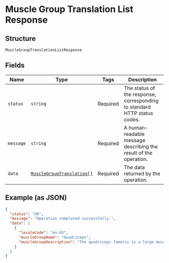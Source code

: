 
# Muscle Group Translation List Response

## Structure

`MuscleGroupTranslationListResponse`

## Fields

| Name | Type | Tags | Description |
|  --- | --- | --- | --- |
| `status` | `string` | Required | The status of the response, corresponding to standard HTTP status codes. |
| `message` | `string` | Required | A human-readable message describing the result of the operation. |
| `data` | [`MuscleGroupTranslation[]`](../../doc/models/muscle-group-translation.md) | Required | The data returned by the operation. |

## Example (as JSON)

```json
{
  "status": "OK",
  "message": "Operation completed successfully.",
  "data": [
    {
      "localeCode": "en-US",
      "muscleGroupName": "Quadriceps",
      "muscleGroupDescription": "The quadriceps femoris is a large muscle group located on the front of the thigh."
    }
  ]
}
```

